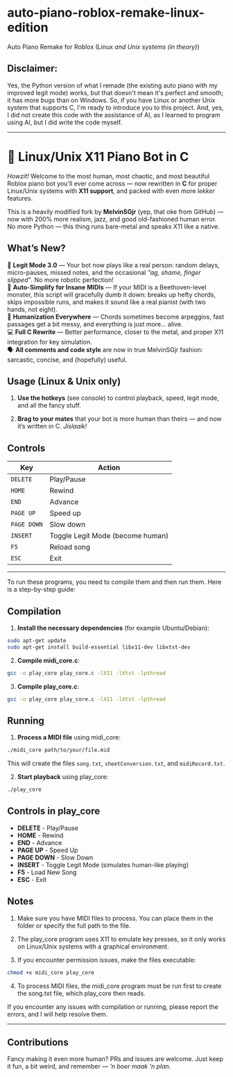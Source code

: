 # auto-piano-roblox-remake-linux-edition
Auto Piano Remake for Roblox (Linux *and Unix systems (in theory)*)

## Disclaimer: 
Yes, the Python version of what I remade (the existing auto piano with my improved legit mode) works, but that doesn't mean it's perfect and smooth; it has more bugs than on Windows. So, if you have Linux or another Unix system that supports C, I'm ready to introduce you to this project. And, yes, I did not create this code with the assistance of AI, as I learned to program using AI, but I did write the code myself.

---

# 🎹 Linux/Unix X11 Piano Bot in C

_Howzit!_ Welcome to the most human, most chaotic, and most beautiful Roblox piano bot you'll ever come across — now rewritten in **C** for proper Linux/Unix systems with **X11 support**, and packed with even more _lekker_ features.

This is a heavily modified fork by **MelvinSGjr** (yep, that oke from GitHub) — now with 200% more realism, jazz, and good old-fashioned human error. No more Python — this thing runs bare-metal and speaks X11 like a native.

## What’s New?

🤖 **Legit Mode 3.0** — Your bot now plays like a real person: random delays, micro-pauses, missed notes, and the occasional _"ag, shame, finger slipped"_. No more robotic perfection!  
🎹 **Auto-Simplify for Insane MIDIs** — If your MIDI is a Beethoven-level monster, this script will gracefully dumb it down: breaks up hefty chords, skips impossible runs, and makes it sound like a real pianist (with two hands, not eight).  
🧠 **Humanization Everywhere** — Chords sometimes become arpeggios, fast passages get a bit messy, and everything is just more... alive.  
💻 **Full C Rewrite** — Better performance, closer to the metal, and proper X11 integration for key simulation.  
🗣️ **All comments and code style** are now in true MelvinSGjr fashion: sarcastic, concise, and (hopefully) useful.

## Usage (Linux & Unix only)

1. **Use the hotkeys** (see console) to control playback, speed, legit mode, and all the fancy stuff.

2. **Brag to your mates** that your bot is more human than theirs — and now it’s written in C. _Jislaaik!_

## Controls

| Key         | Action                      |
|-------------|-----------------------------|
| `DELETE`    | Play/Pause                  |
| `HOME`      | Rewind                      |
| `END`       | Advance                     |
| `PAGE UP`   | Speed up                    |
| `PAGE DOWN` | Slow down                   |
| `INSERT`    | Toggle Legit Mode (become human) |
| `F5`        | Reload song                 |
| `ESC`       | Exit                        |


---

To run these programs, you need to compile them and then run them. Here is a step-by-step guide:

## Compilation

1. **Install the necessary dependencies** (for example Ubuntu/Debian):
```bash
sudo apt-get update
sudo apt-get install build-essential libx11-dev libxtst-dev
```

2. **Compile midi_core.c**:
```bash
gcc -o play_core play_core.c -lX11 -lXtst -lpthread
```

3. **Compile play_core.c**:
```bash
gcc -o play_core play_core.c -lX11 -lXtst -lpthread
```

## Running

1. **Process a MIDI file** using midi_core:
```bash
./midi_core path/to/your/file.mid
```
This will create the files `song.txt`, `sheetConversion.txt`, and `midiRecord.txt`.

2. **Start playback** using play_core:
```bash
./play_core
```

## Controls in play_core

- **DELETE** - Play/Pause
- **HOME** - Rewind
- **END** - Advance
- **PAGE UP** - Speed Up
- **PAGE DOWN** - Slow Down
- **INSERT** - Toggle Legit Mode (simulates human-like playing)
- **F5** - Load New Song
- **ESC** - Exit

## Notes

1. Make sure you have MIDI files to process. You can place them in the folder or specify the full path to the file.

2. The play_core program uses X11 to emulate key presses, so it only works on Linux/Unix systems with a graphical environment.

3. If you encounter permission issues, make the files executable:
```bash
chmod +x midi_core play_core
```

4. To process MIDI files, the midi_core program must be run first to create the song.txt file, which play_core then reads.

If you encounter any issues with compilation or running, please report the errors, and I will help resolve them.

---
## Contributions

Fancy making it even more human? PRs and issues are welcome. Just keep it fun, a bit weird, and remember — _’n boer maak ’n plan_.
